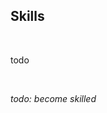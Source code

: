 <!-- no index -->

## Skills

<br>

todo

<br>

*todo: become skilled*
<!-- LAST EDITED 1700434645 LAST EDITED-->